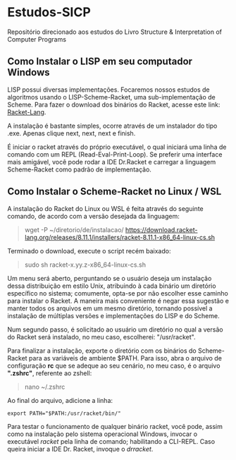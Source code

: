 # Estudos-SICP
Repositório direcionado aos estudos do Livro Structure &amp; Interpretation of Computer Programs

## Como Instalar o LISP em seu computador Windows
LISP possui diversas implementações. Focaremos nossos estudos de algoritmos usando o LISP-Scheme-Racket, uma sub-implementação de Scheme. Para fazer o download dos binários do Racket, acesse este link: [Racket-Lang](https://racket-lang.org/download/).

A instalação é bastante simples, ocorre através de um instalador do tipo .exe. Apenas clique next, next, next e finish.

É iniciar o racket através do próprio executável, o qual iniciará uma linha de comando com um REPL (Read-Eval-Print-Loop). Se preferir uma interface mais amigável, você pode rodar a IDE Dr.Racket e carregar a linguagem Scheme-Racket como padrão de implementação.

## Como Instalar o Scheme-Racket no Linux / WSL 
A instalação do Racket do Linux ou WSL é feita através do seguinte comando, de acordo com a versão desejada da linguagem:

> wget -P ~/diretorio/de/instalacao/ https://download.racket-lang.org/releases/8.11.1/installers/racket-8.11.1-x86_64-linux-cs.sh

Terminado o download, execute o script recém baixado:
> sudo sh racket-x.yy.z-x86_64-linux-cs.sh

Um menu será aberto, perguntando se o usuário deseja um instalação dessa distribuição em estilo Unix, atribuindo à cada binário um diretório específico no sistema; comumente, opta-se por não escolher esse caminho para instalar o Racket. A maneira mais conveniente é negar essa sugestão e manter todos os arquivos em um mesmo diretório, tornando possível a instalação de múltiplas versões e implementações do LISP e do Scheme.

Num segundo passo, é solicitado ao usuário um diretório no qual a versão do Racket será instalado, no meu caso, escolherei: "/usr/racket".

Para finalizar a instalação, exporte o diretório com os binários do Scheme-Racket para as variáveis de ambiente $PATH. Para isso, abra o arquivo de configuração **rc** que se adeque ao seu cenário, no meu caso, é o arquivo **".zshrc"**, referente ao zshell:

> nano ~/.zshrc

Ao final do arquivo, adicione a linha:

```shell
export PATH="$PATH:/usr/racket/bin/"
```

Para testar o funcionamento de qualquer binário racket, você pode, assim como na instalação pelo sistema operacional Windows, invocar o executável *racket* pela linha de comando; habilitando a CLI-REPL. Caso queira iniciar a IDE Dr. Racket, invoque o *drracket*.